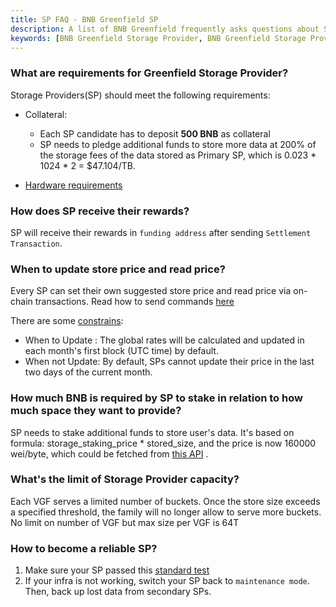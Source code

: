 ```yaml
---
title: SP FAQ - BNB Greenfield SP
description: A list of BNB Greenfield frequently asks questions about Storage Provider.  
keywords: [BNB Greenfield Storage Provider, BNB Greenfield Storage Provider Requirements]
---
```


### What are requirements for Greenfield Storage Provider?
Storage Providers(SP) should meet the following requirements:
* Collateral:
	* Each SP candidate has to deposit **500 BNB** as collateral
	* SP needs to pledge additional funds to store more data at 200% of the storage fees of the data stored as Primary SP, which is 0.023 * 1024 * 2 = $47.104/TB.

* [Hardware requirements](./run-SP-node.md#recommended-hardware)

### How does SP receive their rewards?

SP will receive their rewards in `funding address` after sending `Settlement Transaction`.

### When to update store price and read price?

Every SP can set their own suggested store price and read price via on-chain transactions. Read how to send commands [here](./join-SP-network.md#update-sp-price)

There are some [constrains](https://github.com/bnb-chain/greenfield/blob/master/docs/modules/billing-and-payment.md#storage-fee-price-and-adjustment
):
* When to Update : The global rates will be calculated and updated in each month's first block (UTC time) by default.
* When not Update: By default, SPs cannot update their price in the last two days of the current month.


### How much BNB is required by SP to stake in relation to how much space they want to provide?

SP needs to stake additional funds to store user's data. It's based on formula: storage_staking_price * stored_size, and the price is now 160000 wei/byte, which could be fetched from [this API](https://greenfield-chain.bnbchain.org/openapi#/Query/VirtualGroupParams) .


### What's the limit of Storage Provider capacity?

Each VGF serves a limited number of buckets. Once the store size exceeds a specified threshold, the family will no longer allow to serve more buckets. No limit on number of VGF but max size per VGF is 64T


### How to become a reliable SP?

1. Make sure your SP passed this [standard test](https://github.com/bnb-chain/greenfield-sp-standard-test)
2. If your infra is not working, switch your SP back to `maintenance mode`. Then, back up lost data from secondary SPs.
